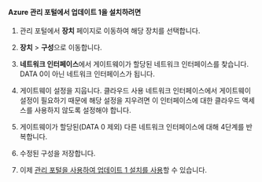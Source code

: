 
#### Azure 관리 포털에서 업데이트 1을 설치하려면

1. 관리 포털에서 **장치** 페이지로 이동하여 해당 장치를 선택합니다.
 
2. **장치** > **구성**으로 이동합니다.

3. **네트워크 인터페이스**에서 게이트웨이가 할당된 네트워크 인터페이스를 찾습니다. DATA 0이 아닌 네트워크 인터페이스가 됩니다.

4. 게이트웨이 설정을 지웁니다. 클라우드 사용 네트워크 인터페이스에서 게이트웨이 설정이 필요하기 때문에 해당 설정을 지우려면 이 인터페이스에 대한 클라우드 액세스를 사용하지 않도록 설정해야 합니다.

5. 게이트웨이가 할당된(DATA 0 제외) 다른 네트워크 인터페이스에 대해 4단계를 반복합니다.

6. 수정된 구성을 저장합니다.

7. 이제 [관리 포털을 사용하여 업데이트 1 설치를 사용](#use-the-management-portal-to-install-update-1)할 수 있습니다.

<!---HONumber=July15_HO4-->